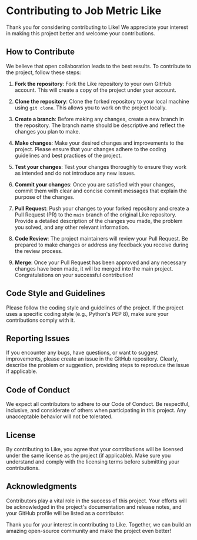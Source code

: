 # Contributing to Job Metric Like

Thank you for considering contributing to Like! We appreciate your interest in making this project better and welcome your contributions.

## How to Contribute

We believe that open collaboration leads to the best results. To contribute to the project, follow these steps:

1. **Fork the repository**: Fork the Like repository to your own GitHub account. This will create a copy of the project under your account.

2. **Clone the repository**: Clone the forked repository to your local machine using `git clone`. This allows you to work on the project locally.

3. **Create a branch**: Before making any changes, create a new branch in the repository. The branch name should be descriptive and reflect the changes you plan to make.

4. **Make changes**: Make your desired changes and improvements to the project. Please ensure that your changes adhere to the coding guidelines and best practices of the project.

5. **Test your changes**: Test your changes thoroughly to ensure they work as intended and do not introduce any new issues.

6. **Commit your changes**: Once you are satisfied with your changes, commit them with clear and concise commit messages that explain the purpose of the changes.

7. **Pull Request**: Push your changes to your forked repository and create a Pull Request (PR) to the `main` branch of the original Like repository. Provide a detailed description of the changes you made, the problem you solved, and any other relevant information.

8. **Code Review**: The project maintainers will review your Pull Request. Be prepared to make changes or address any feedback you receive during the review process.

9. **Merge**: Once your Pull Request has been approved and any necessary changes have been made, it will be merged into the main project. Congratulations on your successful contribution!

## Code Style and Guidelines

Please follow the coding style and guidelines of the project. If the project uses a specific coding style (e.g., Python's PEP 8), make sure your contributions comply with it.

## Reporting Issues

If you encounter any bugs, have questions, or want to suggest improvements, please create an issue in the GitHub repository. Clearly, describe the problem or suggestion, providing steps to reproduce the issue if applicable.

## Code of Conduct

We expect all contributors to adhere to our Code of Conduct. Be respectful, inclusive, and considerate of others when participating in this project. Any unacceptable behavior will not be tolerated.

## License

By contributing to Like, you agree that your contributions will be licensed under the same license as the project (if applicable). Make sure you understand and comply with the licensing terms before submitting your contributions.

## Acknowledgments

Contributors play a vital role in the success of this project. Your efforts will be acknowledged in the project's documentation and release notes, and your GitHub profile will be listed as a contributor.

Thank you for your interest in contributing to Like. Together, we can build an amazing open-source community and make the project even better!
